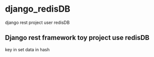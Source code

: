 # django_redisDB
django rest project user redisDB

## Django rest framework toy project use redisDB
key in set 
data in hash
